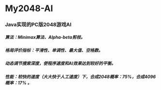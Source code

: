 # My2048-AI
### Java实现的PC版2048游戏AI
##### 算法：Minimax算法、Alpha-beta剪枝。
##### 格局评价指标：平滑性、单调性、最大值、空格数。
##### 动态调节搜索深度，使程序速度和AI效果达到较好的平衡。
##### 性能：较快的速度（大大快于人工速度）下，合成2048概率：75%，合成4096概率：17% 。
